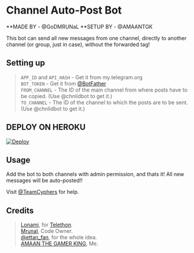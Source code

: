 # Channel Auto-Post Bot
**MADE BY - @GoDMRUNaL
**SETUP BY - @AMAANTGK

This bot can send all new messages from one channel, directly to another channel (or group, just in case), without the forwarded tag!

## Setting up 

> `APP_ID` and `API_HASH` - Get it from my.telegram.org   
> `BOT_TOKEN` - Get it from [@BotFather](https://t.me/BotFather)   
> `FROM_CHANNEL` - The ID of the main channel from where posts have to be copied. (Use @chnlidbot to get it.)   
> `TO_CHANNEL` - The ID of the channel to which the posts are to be sent. (Use @chnlidbot to get it.)   

## DEPLOY ON HEROKU
[![Deploy](https://www.herokucdn.com/deploy/button.svg)](https://heroku.com/deploy?template=https://github.com/Javes786/ChannelAuToPost)
  

## Usage
Add the bot to both channels with admin permission, and thats it!
All new messages will be auto-posted!!

Visit [@TeamCyphers](https://t.me/TeamCyphers) for help.

## Credits
> [Lonami](https://github.com/LonamiWebs), for [Telethon](https://github.com/LonamiWebs/Telethon).   
> [Mrunal](https://github.com/Godmrunal), Code Owner.   
> [@ettan_fan](https://t.me/ettan_fan), for the whole idea.   
> [AMAAN THE GAMER KING](https://t.me/AMAANTGK), Me.

